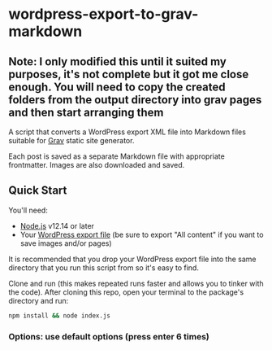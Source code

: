 # wordpress-export-to-grav-markdown

## Note: I only modified this until it suited my purposes, it's not complete but it got me close enough. You will need to copy the created folders from the output directory into grav pages and then start arranging them

A script that converts a WordPress export XML file into Markdown files suitable for [Grav](https://getgrav.org/) static site generator.

Each post is saved as a separate Markdown file with appropriate frontmatter. Images are also downloaded and saved.

## Quick Start

You'll need:

- [Node.js](https://nodejs.org/) v12.14 or later
- Your [WordPress export file](https://wordpress.org/support/article/tools-export-screen/) (be sure to export "All content" if you want to save images and/or pages)

It is recommended that you drop your WordPress export file into the same directory that you run this script from so it's easy to find.

Clone and run (this makes repeated runs faster and allows you to tinker with the code). After cloning this repo, open your terminal to the package's directory and run:

```cmd
npm install && node index.js
```

### Options: use default options (press enter 6 times)
